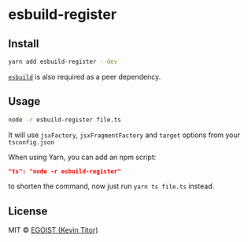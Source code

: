 # esbuild-register

## Install

```bash
yarn add esbuild-register --dev
```

[`esbuild`](https://github.com/evanw/esbuild) is also required as a peer dependency.

## Usage

```bash
node -r esbuild-register file.ts
```

It will use `jsxFactory`, `jsxFragmentFactory` and `target` options from your `tsconfig.json`

When using Yarn, you can add an npm script:

```json
"ts": "node -r esbuild-register"
```

to shorten the command, now just run `yarn ts file.ts` instead.

## License

MIT &copy; [EGOIST (Kevin Titor)](https://egoist.sh)
